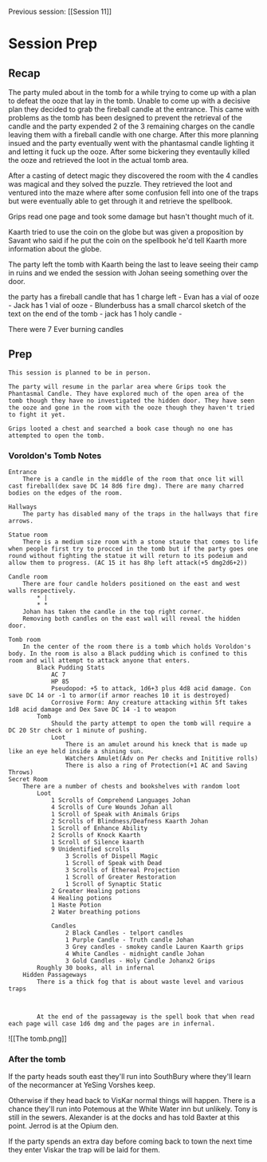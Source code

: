 Previous session: [[Session 11]]

# Session Prep

## Recap
The party muled about in the tomb for a while trying to come up with a plan to defeat the ooze that lay in the tomb. Unable to come up with a decisive plan they decided to grab the fireball candle at the entrance. This came with problems as the tomb has been designed to prevent the retrieval of the candle and the party expended 2 of the 3 remaining charges on the candle leaving them with a fireball candle with one charge. After this more planning insued and the party eventually went with the phantasmal candle lighting it and letting it fuck up the ooze. After some bickering they eventaully killed the ooze and retrieved the loot in the actual tomb area.

After a casting of detect magic they discovered the room with the 4 candles was magical and they solved the puzzle. They retrieved the loot and ventured into the maze where after some confusion fell into one of the traps but were eventually able to get through it and retrieve the spellbook.

Grips read one page and took some damage but hasn't thought much of it.

Kaarth tried to use the coin on the globe but was given a proposition by Savant who said if he put the coin on the spellbook he'd tell Kaarth more information about the globe.

The party left the tomb with Kaarth being the last to leave seeing their camp in ruins and we ended the session with Johan seeing something over the door.

the party has a fireball candle that has 1 charge left -
Evan has a vial of ooze -
Jack has 1 vial of ooze -
Blunderbuss has a small charcol sketch of the text on the end of the tomb -
jack has 1 holy candle -

There were 7 Ever burning candles

## Prep
	This session is planned to be in person.
	
	The party will resume in the parlar area where Grips took the Phantasmal Candle. They have explored much of the open area of the tomb though they have no investigated the hidden door. They have seen the ooze and gone in the room with the ooze though they haven't tried to fight it yet.
	
	Grips looted a chest and searched a book case though no one has attempted to open the tomb.
	
### Voroldon's Tomb Notes
	Entrance
		There is a candle in the middle of the room that once lit will cast fireball(dex save DC 14 8d6 fire dmg). There are many charred bodies on the edges of the room.
		
	Hallways
		The party has disabled many of the traps in the hallways that fire arrows.
		
	Statue room
		There is a medium size room with a stone staute that comes to life when people first try to procced in the tomb but if the party goes one round without fighting the statue it will return to its podeium and allow them to progress. (AC 15 it has 8hp left attack(+5 dmg2d6+2))
		
	Candle room
		There are four candle holders positioned on the east and west walls respectively.
			* |
			* *
		Johan has taken the candle in the top right corner.
		Removing both candles on the east wall will reveal the hidden door.
		
	Tomb room
		In the center of the room there is a tomb which holds Voroldon's body. In the room is also a Black pudding which is confined to this room and will attempt to attack anyone that enters.
			Black Pudding Stats
				AC 7
				HP 85
				Pseudopod: +5 to attack, 1d6+3 plus 4d8 acid damage. Con save DC 14 or -1 to armor(if armor reaches 10 it is destroyed)
				Corrosive Form: Any creature attacking within 5ft takes 1d8 acid damage and Dex Save DC 14 -1 to weapon
			Tomb
				Should the party attempt to open the tomb will require a DC 20 Str check or 1 minute of pushing.
				Loot
					There is an amulet around his kneck that is made up like an eye held inside a shining sun.
					Watchers Amulet(Adv on Per checks and Inititive rolls)
					There is also a ring of Protection(+1 AC and Saving Throws)
	Secret Room
		There are a number of chests and bookshelves with random loot
			Loot
				1 Scrolls of Comprehend Languages Johan
				4 Scrolls of Cure Wounds Johan all
				1 Scroll of Speak with Animals Grips
				2 Scrolls of Blindness/Deafness Kaarth Johan
				1 Scroll of Enhance Ability 
				2 Scrolls of Knock Kaarth
				1 Scroll of Silence kaarth
				9 Unidentified scrolls
					3 Scrolls of Dispell Magic
					1 Scroll of Speak with Dead
					3 Scrolls of Ethereal Projection
					1 Scroll of Greater Restoration
					1 Scroll of Synaptic Static
				2 Greater Healing potions
				4 Healing potions
				1 Haste Potion
				2 Water breathing potions
				
				Candles
					2 Black Candles - telport candles
					1 Purple Candle - Truth candle Johan
					3 Grey candles - smokey candle Lauren Kaarth grips
					4 White Candles - midnight candle Johan
					3 Gold Candles - Holy Candle Johanx2 Grips
			Roughly 30 books, all in infernal		
		Hidden Passageways
			There is a thick fog that is about waste level and various traps
			

			
			At the end of the passageway is the spell book that when read each page will case 1d6 dmg and the pages are in infernal.
			
			
![[The tomb.png]]

### After the tomb
If the party heads south east they'll run into SouthBury where they'll learn of the necormancer at YeSing Vorshes keep.

Otherwise if they head back to VisKar normal things will happen. There is a chance they'll run into Potemous at the White Water inn but unlikely. Tony is still in the sewers. Alexander is at the docks and has told Baxter at this point. Jerrod is at the Opium den.

If the party spends an extra day before coming back to town the next time they enter Viskar the trap will be laid for them.
